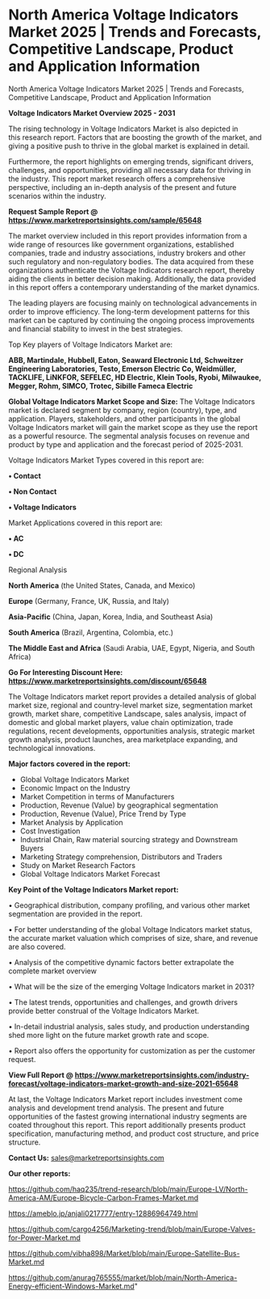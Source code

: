 # North America Voltage Indicators Market 2025 | Trends and Forecasts, Competitive Landscape, Product and Application Information
North America Voltage Indicators Market 2025 | Trends and Forecasts, Competitive Landscape, Product and Application Information

<Strong> Voltage Indicators Market Overview 2025 - 2031</strong>

The rising technology in Voltage Indicators Market is also depicted in this research report. Factors that are boosting the growth of the market, and giving a positive push to thrive in the global market is explained in detail.

Furthermore, the report highlights on emerging trends, significant drivers, challenges, and opportunities, providing all necessary data for thriving in the industry. This report market research offers a comprehensive perspective, including an in-depth analysis of the present and future scenarios within the industry.

<strong>Request Sample Report @ <a href=https://www.marketreportsinsights.com/sample/65648>https://www.marketreportsinsights.com/sample/65648</a></strong>

The market overview included in this report provides information from a wide range of resources like government organizations, established companies, trade and industry associations, industry brokers and other such regulatory and non-regulatory bodies. The data acquired from these organizations authenticate the Voltage Indicators research report, thereby aiding the clients in better decision making. Additionally, the data provided in this report offers a contemporary understanding of the market dynamics.

The leading players are focusing mainly on technological advancements in order to improve efficiency. The long-term development patterns for this market can be captured by continuing the ongoing process improvements and financial stability to invest in the best strategies.

Top Key players of Voltage Indicators Market are:

<strong>ABB, Martindale, Hubbell, Eaton, Seaward Electronic Ltd, Schweitzer Engineering Laboratories, Testo, Emerson Electric Co, Weidmüller, TACKLIFE, LiNKFOR, SEFELEC, HD Electric, Klein Tools, Ryobi, Milwaukee, Megger, Rohm, SIMCO, Trotec, Sibille Fameca Electric</strong>

<strong><b>Global Voltage Indicators Market Scope and Size:</b></strong>
The Voltage Indicators market is declared segment by company, region (country), type, and application. Players, stakeholders, and other participants in the global Voltage Indicators market will gain the market scope as they use the report as a powerful resource. The segmental analysis focuses on revenue and product by type and application and the forecast period of 2025-2031.

Voltage Indicators Market Types covered in this report are:

<strong>• Contact

• Non Contact

• Voltage Indicators</strong>

Market Applications covered in this report are:

<strong>• AC

• DC</strong> 

Regional Analysis

<strong>North America</strong> (the United States, Canada, and Mexico)

<strong>Europe</strong> (Germany, France, UK, Russia, and Italy)

<strong>Asia-Pacific</strong> (China, Japan, Korea, India, and Southeast Asia)

<strong>South America</strong> (Brazil, Argentina, Colombia, etc.)

<strong>The Middle East and Africa</strong> (Saudi Arabia, UAE, Egypt, Nigeria, and South Africa)

<strong>Go For Interesting Discount Here: <a href=https://www.marketreportsinsights.com/discount/65648>https://www.marketreportsinsights.com/discount/65648</a></strong>

The Voltage Indicators market report provides a detailed analysis of global market size, regional and country-level market size, segmentation market growth, market share, competitive Landscape, sales analysis, impact of domestic and global market players, value chain optimization, trade regulations, recent developments, opportunities analysis, strategic market growth analysis, product launches, area marketplace expanding, and technological innovations.

<strong><b>Major factors covered in the report:</b></strong>
<ul>
  <li>Global Voltage Indicators Market </li>
  <li>Economic Impact on the Industry</li>
  <li>Market Competition in terms of Manufacturers</li>
  <li>Production, Revenue (Value) by geographical segmentation</li>
  <li>Production, Revenue (Value), Price Trend by Type</li>
  <li>Market Analysis by Application</li>
  <li>Cost Investigation</li>
  <li>Industrial Chain, Raw material sourcing strategy and Downstream Buyers</li>
  <li>Marketing Strategy comprehension, Distributors and Traders</li>
  <li>Study on Market Research Factors</li>
  <li>Global Voltage Indicators Market Forecast</li>
</ul>

<strong><b>Key Point of the Voltage Indicators Market report:</b></strong>

• Geographical distribution, company profiling, and various other market segmentation are provided in the report.

• For better understanding of the global Voltage Indicators market status, the accurate market valuation which comprises of size, share, and revenue are also covered.

• Analysis of the competitive dynamic factors better extrapolate the complete market overview

• What will be the size of the emerging Voltage Indicators market in 2031?

• The latest trends, opportunities and challenges, and growth drivers provide better construal of the Voltage Indicators Market.

• In-detail industrial analysis, sales study, and production understanding shed more light on the future market growth rate and scope.

• Report also offers the opportunity for customization as per the customer request.

<strong><b>View Full Report @ <a href=https://www.marketreportsinsights.com/industry-forecast/voltage-indicators-market-growth-and-size-2021-65648>https://www.marketreportsinsights.com/industry-forecast/voltage-indicators-market-growth-and-size-2021-65648</a></b></strong>


At last, the Voltage Indicators Market report includes investment come analysis and development trend analysis. The present and future opportunities of the fastest growing international industry segments are coated throughout this report. This report additionally presents product specification, manufacturing method, and product cost structure, and price structure.

<strong>Contact Us:</strong>
sales@marketreportsinsights.com

<strong>Our other reports:</strong>

<a href=https://github.com/haq235/trend-research/blob/main/Europe-LV/North-America-AM/Europe-Bicycle-Carbon-Frames-Market.md>https://github.com/haq235/trend-research/blob/main/Europe-LV/North-America-AM/Europe-Bicycle-Carbon-Frames-Market.md</a>

<a href=https://ameblo.jp/anjali0217777/entry-12886964749.html>https://ameblo.jp/anjali0217777/entry-12886964749.html</a>

<a href=https://github.com/cargo4256/Marketing-trend/blob/main/Europe-Valves-for-Power-Market.md>https://github.com/cargo4256/Marketing-trend/blob/main/Europe-Valves-for-Power-Market.md</a>

<a href=https://github.com/vibha898/Market/blob/main/Europe-Satellite-Bus-Market.md>https://github.com/vibha898/Market/blob/main/Europe-Satellite-Bus-Market.md</a>

<a href=https://github.com/anurag765555/market/blob/main/North-America-Energy-efficient-Windows-Market.md>https://github.com/anurag765555/market/blob/main/North-America-Energy-efficient-Windows-Market.md</a>"
